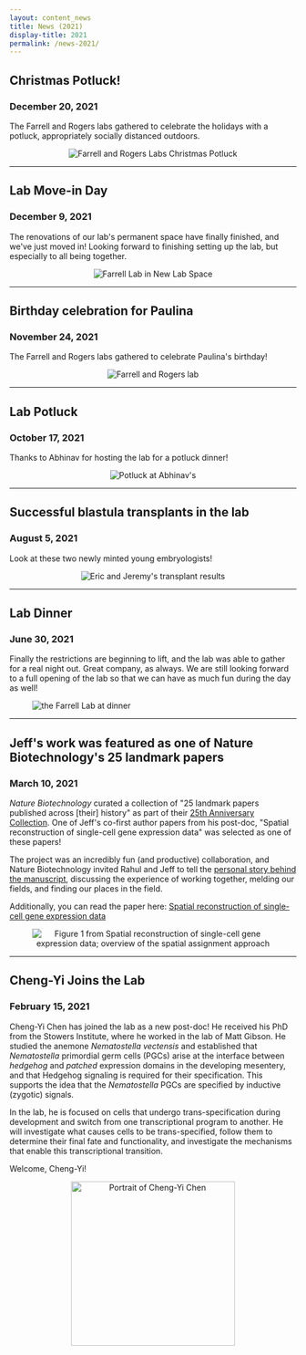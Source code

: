 ```yaml
---
layout: content_news
title: News (2021)
display-title: 2021
permalink: /news-2021/
---
```


## Christmas Potluck!
### December 20, 2021

The Farrell and Rogers labs gathered to celebrate the holidays with a potluck, appropriately socially distanced outdoors.

<figure align="center">
<img src="../../assets/news/2021-12-20.jpg" alt="Farrell and Rogers Labs Christmas Potluck">
</figure>

-----------------------------------------

## Lab Move-in Day
### December 9, 2021

The renovations of our lab's permanent space have finally finished, and we've just moved in! Looking forward to finishing setting up the lab, but especially to all being together.

<figure align="center">
<img src="../../assets/news/2021-12-09.jpg" alt="Farrell Lab in New Lab Space">
</figure>

-----------------------------------------

## Birthday celebration for Paulina
### November 24, 2021

The Farrell and Rogers labs gathered to celebrate Paulina's birthday!

<figure align="center">
<img src="../../assets/news/2021-11-24.jpg" alt="Farrell and Rogers lab ">
</figure>

-----------------------------------------

## Lab Potluck
### October 17, 2021

Thanks to Abhinav for hosting the lab for a potluck dinner!

<figure align="center">
<img src="../../assets/news/2021-10-17.jpg" alt="Potluck at Abhinav's">
</figure>

-----------------------------------------

## Successful blastula transplants in the lab
### August 5, 2021

Look at these two newly minted young embryologists!

<figure align="center">
<img src="../../assets/news/2021-08-05.jpg" alt="Eric and Jeremy's transplant results">
</figure>

-----------------------------------------

## Lab Dinner
### June 30, 2021

Finally the restrictions are beginning to lift, and the lab was able to gather for a real night out. Great company, as always. We are still looking forward to a full opening of the lab so that we can have as much fun during the day as well!

<figure>
  <img src="../../assets/news/2021-06-30-lab-dinner.jpg" alt="the Farrell Lab at dinner" />
</figure> 

--------------------------

## Jeff's work was featured as one of Nature Biotechnology's 25 landmark papers
### March 10, 2021

*Nature Biotechnology* curated a collection of "25 landmark papers published across [their] history" as part of their [25th Anniversary Collection](https://www.nature.com/collections/gehbfbgdij/). One of Jeff's co-first author papers from his post-doc, "Spatial reconstruction of single-cell gene expression data" was selected as one of these papers!

The project was an incredibly fun (and productive) collaboration, and Nature Biotechnology invited Rahul and Jeff to tell the [personal story behind the manuscript](https://bioengineeringcommunity.nature.com/posts/spatial-reconstruction-of-single-cell-gene-expression-data), discussing the experience of working together, melding our fields, and finding our places in the field.

Additionally, you can read the paper here: [Spatial reconstruction of single-cell gene expression data](https://www.nature.com/articles/nbt.3192)

<figure align="center">
  <img src="../../assets/news/2015-seurat-fig1.png" alt="Figure 1 from Spatial reconstruction of single-cell gene expression data; overview of the spatial assignment approach" align="center" />
</figure> 

--------------------------

## Cheng-Yi Joins the Lab
### February 15, 2021

Cheng-Yi Chen has joined the lab as a new post-doc! He received his PhD from the Stowers Institute, where he worked in the lab of Matt Gibson. He studied the anemone <i>Nematostella vectensis</i> and established that <i>Nematostella</i> primordial germ cells (PGCs) arise at the interface between <i>hedgehog</i> and <i>patched</i> expression domains in the developing mesentery, and that Hedgehog signaling is required for their specification. This supports the idea that the <i>Nematostella</i> PGCs are specified by inductive (zygotic) signals. 

In the lab, he is focused on cells that undergo trans-specification during development and switch from one transcriptional program to another. He will investigate what causes cells to be trans-specified, follow them to determine their final fate and functionality, and investigate the mechanisms that enable this transcriptional transition.

Welcome, Cheng-Yi!

<figure align="center">
  <img src="../../assets/people/Chen-ChengYi-2021.png" alt="Portrait of Cheng-Yi Chen" width="288" height="288" />
</figure> 